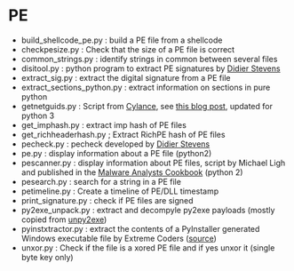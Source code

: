 # PE

* build_shellcode_pe.py : build a PE file from a shellcode
* checkpesize.py : Check that the size of a PE file is correct
* common_strings.py : identify strings in common between several files
* disitool.py : python program to extract PE signatures by [Didier Stevens](https://blog.didierstevens.com/programs/disitool/)
* extract_sig.py : extract the digital signature from a PE file
* extract_sections_python.py : extract information on sections in pure python
* getnetguids.py : Script from [Cylance](https://github.com/cylance/GetNETGUIDs/blob/master/getnetguids.py), see [this blog post](https://medium.com/@seifreed/hunting-net-malware-40235e11dc05), updated for python 3
* get_imphash.py : extract imp hash of PE files
* get_richheaderhash.py ; Extract RichPE hash of PE files
* pecheck.py : pecheck developed by [Didier Stevens](https://blog.didierstevens.com/)
* pe.py : display information about a PE file (python2)
* pescanner.py : display information about PE files, script by Michael Ligh and published in the [Malware Analysts Cookbook](https://www.amazon.fr/Malware-Analysts-Cookbook-DVD-Techniques/dp/0470613033) (python 2)
* pesearch.py : search for a string in a PE file
* petimeline.py : Create a timeline of PE/DLL timestamp
* print_signature.py : check if PE files are signed
* py2exe_unpack.py : extract and decompyle py2exe payloads (mostly copied from [unpy2exe](https://github.com/matiasb/unpy2exe))
* pyinstxtractor.py : extract the contents of a PyInstaller generated Windows executable file by Extreme Coders ([source](https://sourceforge.net/projects/pyinstallerextractor/))
* unxor.py : Check if the file is a xored PE file and if yes unxor it (single byte key only)
